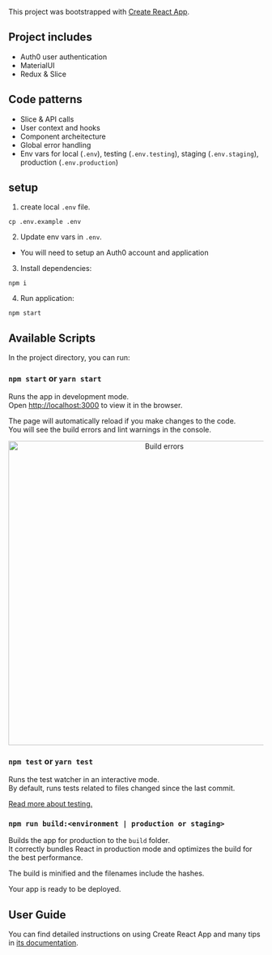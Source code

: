 This project was bootstrapped with [Create React App](https://github.com/facebook/create-react-app).

## Project includes
- Auth0 user authentication
- MaterialUI
- Redux & Slice

## Code patterns
- Slice & API calls
- User context and hooks
- Component archeitecture
- Global error handling
- Env vars for local (`.env`), testing (`.env.testing`), staging (`.env.staging`), production (`.env.production`)

## setup
1. create local `.env` file.
```
cp .env.example .env
```
2. Update env vars in `.env`.
-  You will need to setup an Auth0 account and application

3. Install dependencies:
```
npm i
```
4. Run application:
```
npm start
```

## Available Scripts

In the project directory, you can run:

### `npm start` or `yarn start`

Runs the app in development mode.<br>
Open [http://localhost:3000](http://localhost:3000) to view it in the browser.

The page will automatically reload if you make changes to the code.<br>
You will see the build errors and lint warnings in the console.

<p align='center'>
<img src='https://cdn.jsdelivr.net/gh/marionebl/create-react-app@9f6282671c54f0874afd37a72f6689727b562498/screencast-error.svg' width='600' alt='Build errors'>
</p>

### `npm test` or `yarn test`

Runs the test watcher in an interactive mode.<br>
By default, runs tests related to files changed since the last commit.

[Read more about testing.](https://facebook.github.io/create-react-app/docs/running-tests)

### `npm run build:<environment | production or staging>`

Builds the app for production to the `build` folder.<br>
It correctly bundles React in production mode and optimizes the build for the best performance.

The build is minified and the filenames include the hashes.<br>

Your app is ready to be deployed.

## User Guide

You can find detailed instructions on using Create React App and many tips in [its documentation](https://facebook.github.io/create-react-app/).